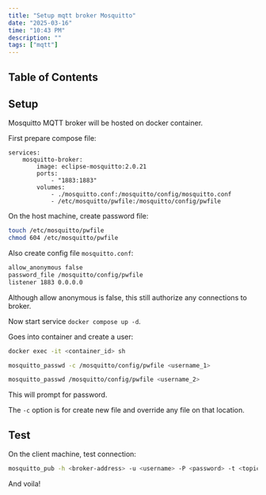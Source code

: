 ```yaml
---
title: "Setup mqtt broker Mosquitto"
date: "2025-03-16"
time: "10:43 PM"
description: ""
tags: ["mqtt"]
---
```


## Table of Contents

## Setup

Mosquitto MQTT broker will be hosted on docker container.

First prepare compose file:

```docker
services:
    mosquitto-broker:
        image: eclipse-mosquitto:2.0.21
        ports:
            - "1883:1883"
        volumes:
            - ./mosquitto.conf:/mosquitto/config/mosquitto.conf
            - /etc/mosquitto/pwfile:/mosquitto/config/pwfile
```

On the host machine, create password file:

```bash
touch /etc/mosquitto/pwfile
chmod 604 /etc/mosquitto/pwfile
```

Also create config file `mosquitto.conf`:

```bash
allow_anonymous false
password_file /mosquitto/config/pwfile
listener 1883 0.0.0.0
```

Although allow anonymous is false, this still authorize any connections to broker.

Now start service `docker compose up -d`.

Goes into container and create a user:

```bash
docker exec -it <container_id> sh
```

```sh
mosquitto_passwd -c /mosquitto/config/pwfile <username_1>

mosquitto_passwd /mosquitto/config/pwfile <username_2>
```

This will prompt for password.

The `-c` option is for create new file and override any file on that location.

## Test

On the client machine, test connection:

```bash
mosquitto_pub -h <broker-address> -u <username> -P <password> -t <topic> -m "Hi"
```

And voila!
